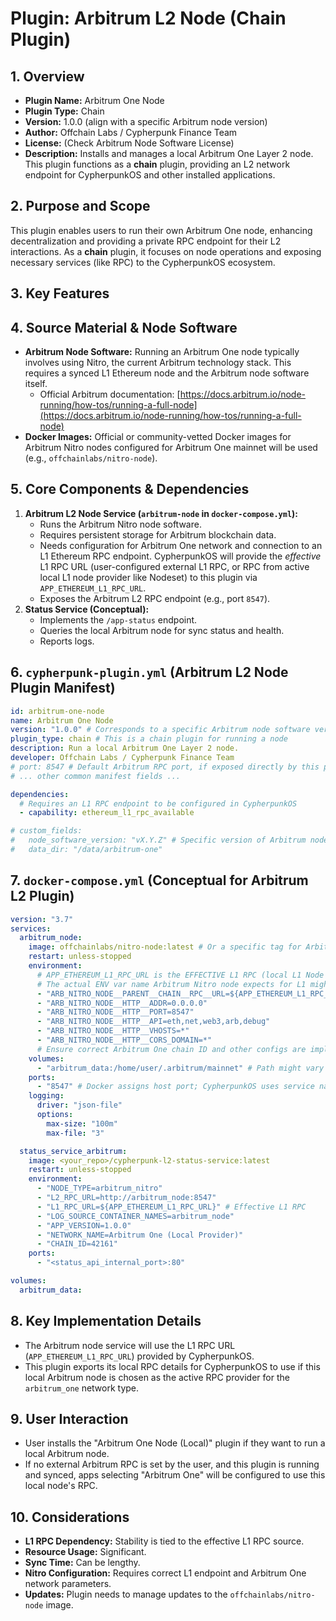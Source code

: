 # Plugin: Arbitrum L2 Node (Chain Plugin)

## 1. Overview

- **Plugin Name:** Arbitrum One Node
- **Plugin Type:** Chain
- **Version:** 1.0.0 (align with a specific Arbitrum node version)
- **Author:** Offchain Labs / Cypherpunk Finance Team
- **License:** (Check Arbitrum Node Software License)
- **Description:** Installs and manages a local Arbitrum One Layer 2 node. This plugin functions as a **chain** plugin, providing an L2 network endpoint for CypherpunkOS and other installed applications.

## 2. Purpose and Scope

This plugin enables users to run their own Arbitrum One node, enhancing decentralization and providing a private RPC endpoint for their L2 interactions. As a **chain** plugin, it focuses on node operations and exposing necessary services (like RPC) to the CypherpunkOS ecosystem.

## 3. Key Features

## 4. Source Material & Node Software

*   **Arbitrum Node Software:** Running an Arbitrum One node typically involves using Nitro, the current Arbitrum technology stack. This requires a synced L1 Ethereum node and the Arbitrum node software itself.
    *   Official Arbitrum documentation: [https://docs.arbitrum.io/node-running/how-tos/running-a-full-node](https://docs.arbitrum.io/node-running/how-tos/running-a-full-node)
*   **Docker Images:** Official or community-vetted Docker images for Arbitrum Nitro nodes configured for Arbitrum One mainnet will be used (e.g., `offchainlabs/nitro-node`).

## 5. Core Components & Dependencies

1.  **Arbitrum L2 Node Service (`arbitrum-node` in `docker-compose.yml`):**
    *   Runs the Arbitrum Nitro node software.
    *   Requires persistent storage for Arbitrum blockchain data.
    *   Needs configuration for Arbitrum One network and connection to an L1 Ethereum RPC endpoint. CypherpunkOS will provide the *effective* L1 RPC URL (user-configured external L1 RPC, or RPC from active local L1 node provider like Nodeset) to this plugin via `APP_ETHEREUM_L1_RPC_URL`.
    *   Exposes the Arbitrum L2 RPC endpoint (e.g., port `8547`).
2.  **Status Service (Conceptual):**
    *   Implements the `/app-status` endpoint.
    *   Queries the local Arbitrum node for sync status and health.
    *   Reports logs.

## 6. `cypherpunk-plugin.yml` (Arbitrum L2 Node Plugin Manifest)

```yaml
id: arbitrum-one-node
name: Arbitrum One Node
version: "1.0.0" # Corresponds to a specific Arbitrum node software version bundle
plugin_type: chain # This is a chain plugin for running a node
description: Run a local Arbitrum One Layer 2 node.
developer: Offchain Labs / Cypherpunk Finance Team
# port: 8547 # Default Arbitrum RPC port, if exposed directly by this plugin for CypherpunkOS
# ... other common manifest fields ...

dependencies:
  # Requires an L1 RPC endpoint to be configured in CypherpunkOS
  - capability: ethereum_l1_rpc_available

# custom_fields:
#   node_software_version: "vX.Y.Z" # Specific version of Arbitrum node software
#   data_dir: "/data/arbitrum-one"
```

## 7. `docker-compose.yml` (Conceptual for Arbitrum L2 Plugin)

```yaml
version: "3.7"
services:
  arbitrum_node:
    image: offchainlabs/nitro-node:latest # Or a specific tag for Arbitrum One
    restart: unless-stopped
    environment:
      # APP_ETHEREUM_L1_RPC_URL is the EFFECTIVE L1 RPC (local L1 Node App or user's external L1)
      # The actual ENV var name Arbitrum Nitro node expects for L1 might differ, adjust as needed.
      - "ARB_NITRO_NODE__PARENT__CHAIN__RPC__URL=${APP_ETHEREUM_L1_RPC_URL}" 
      - "ARB_NITRO_NODE__HTTP__ADDR=0.0.0.0"
      - "ARB_NITRO_NODE__HTTP__PORT=8547"
      - "ARB_NITRO_NODE__HTTP__API=eth,net,web3,arb,debug"
      - "ARB_NITRO_NODE__HTTP__VHOSTS=*"
      - "ARB_NITRO_NODE__HTTP__CORS_DOMAIN=*"
      # Ensure correct Arbitrum One chain ID and other configs are implicitly set by image or specific flags
    volumes:
      - "arbitrum_data:/home/user/.arbitrum/mainnet" # Path might vary based on image specifics
    ports:
      - "8547" # Docker assigns host port; CypherpunkOS uses service name for internal access
    logging:
      driver: "json-file"
      options:
        max-size: "100m"
        max-file: "3"

  status_service_arbitrum:
    image: <your_repo>/cypherpunk-l2-status-service:latest
    restart: unless-stopped
    environment:
      - "NODE_TYPE=arbitrum_nitro"
      - "L2_RPC_URL=http://arbitrum_node:8547"
      - "L1_RPC_URL=${APP_ETHEREUM_L1_RPC_URL}" # Effective L1 RPC
      - "LOG_SOURCE_CONTAINER_NAMES=arbitrum_node"
      - "APP_VERSION=1.0.0"
      - "NETWORK_NAME=Arbitrum One (Local Provider)"
      - "CHAIN_ID=42161"
    ports:
      - "<status_api_internal_port>:80"

volumes:
  arbitrum_data:
```

## 8. Key Implementation Details
*   The Arbitrum node service will use the L1 RPC URL (`APP_ETHEREUM_L1_RPC_URL`) provided by CypherpunkOS.
*   This plugin exports its local RPC details for CypherpunkOS to use if this local Arbitrum node is chosen as the active RPC provider for the `arbitrum_one` network type.

## 9. User Interaction
*   User installs the "Arbitrum One Node (Local)" plugin if they want to run a local Arbitrum node.
*   If no external Arbitrum RPC is set by the user, and this plugin is running and synced, apps selecting "Arbitrum One" will be configured to use this local node's RPC.

## 10. Considerations
*   **L1 RPC Dependency:** Stability is tied to the effective L1 RPC source.
*   **Resource Usage:** Significant.
*   **Sync Time:** Can be lengthy.
*   **Nitro Configuration:** Requires correct L1 endpoint and Arbitrum One network parameters.
*   **Updates:** Plugin needs to manage updates to the `offchainlabs/nitro-node` image. 